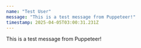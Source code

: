 ```yaml
---
name: "Test User"
message: "This is a test message from Puppeteer!"
timestamp: 2025-04-05T03:00:31.231Z
---
```


This is a test message from Puppeteer!
